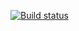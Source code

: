 [![Build status](https://ci.appveyor.com/api/projects/status/6pl9c6fii6no8wa4?svg=true)](https://ci.appveyor.com/project/serj-43/patterntestapi)